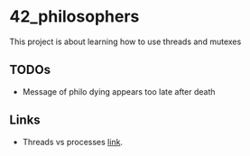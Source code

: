 # 42_philosophers
This project is about learning how to use threads and mutexes   

## TODOs   
- Message of philo dying appears too late after death

## Links
- Threads vs processes [link](https://medium.com/@jalal92/lets-discuss-threads-grab-a-coffee-ad4d4ebf7181).

